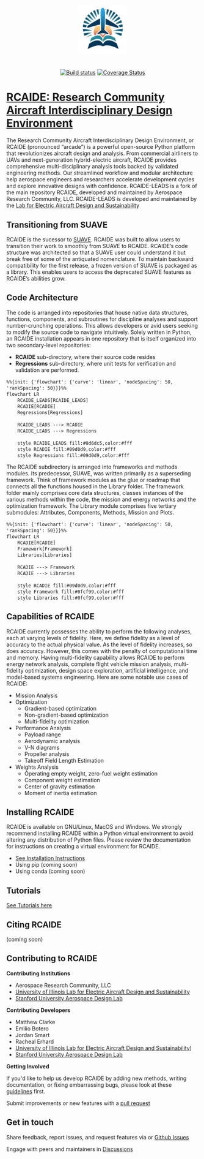 <p align="center">
  <img src="https://github.com/leadsgroup/RCAIDE_Website/blob/main/assets/img/RCAIDE_Logo_No_Background.png" width=25% height=25%> 
</p> 

# 
<div align="center">
  
[![Build status](https://ci.appveyor.com/api/projects/status/17mgaohuuexb301j?svg=true)](https://ci.appveyor.com/project/mclarke2/rcaide-leads)
[![Coverage Status](https://coveralls.io/repos/github/leadsgroup/RCAIDE/badge.svg?branch=develop)](https://coveralls.io/github/leadsgroup/RCAIDE?branch=develop)

</div>

[RCAIDE: Research Community Aircraft Interdisciplinary Design Environment]([link](https://www.rcaide.leadsresearchgroup.com/))
=======

The Research Community Aircraft Interdisciplinary Design Environment, or RCAIDE  (pronounced “arcade”) is a powerful open-source Python platform that revolutionizes aircraft design and analysis. From commercial airliners to UAVs and next-generation hybrid-electric aircraft, RCAIDE provides comprehensive multi-disciplinary analysis tools backed by validated engineering methods. Our streamlined workflow and modular architecture help aerospace engineers and researchers accelerate development cycles and explore innovative designs with confidence. RCAIDE-LEADS is a fork of the main repository RCAIDE, developed and maintained by Aerospace Research Community, LLC. RCAIDE-LEADS is developed and maintained by the [Lab for Electric Aircraft Design and Sustainability](https://www.leadsresearchgroup.com/)
 
## Transitioning from SUAVE 
RCAIDE is the sucessor to [SUAVE](https://suave.stanford.edu/). RCAIDE was built to allow users to transition their work to smoothly from SUAVE to RCAIDE. RCAIDE’s code structure was architected so that a SUAVE user could understand it but break free of some of the antiquated nomenclature. To maintain backward compatibility for the first release, a frozen version of SUAVE is packaged as a library. This enables users to access the deprecated SUAVE features as RCAIDE’s abilities grow.
 
## Code Architecture 
The code is arranged into repositories that house native data structures, functions, components, and subroutines for discipline analyses and support number-crunching operations. This allows developers or avid users seeking to modify the source code to navigate intuitively. Solely written in Python, an RCAIDE installation
appears in one repository that is itself organized into two secondary-level repositories: 
* **RCAIDE** sub-directory, where their source code resides
* **Regressions** sub-directory, where unit tests for verification and validation are performed.

```mermaid
%%{init: {'flowchart': {'curve': 'linear', 'nodeSpacing': 50, 'rankSpacing': 50}}}%%
flowchart LR
    RCAIDE_LEADS[RCAIDE_LEADS]
    RCADIE[RCADIE]
    Regressions[Regressions]
    
    RCAIDE_LEADS ---> RCADIE
    RCAIDE_LEADS ---> Regressions

    style RCAIDE_LEADS fill:#0d6dc5,color:#fff
    style RCADIE fill:#09d0d9,color:#fff
    style Regressions fill:#09d0d9,color:#fff
```
The RCAIDE subdirectory is arranged into frameworks and methods modules. Its predecessor, SUAVE, was written primarily as a superseding framework. Think of framework modules as the glue or roadmap that connects all the functions housed in the Library folder. The framework folder mainly comprises core data structures, classes instances of the various methods within the code, the mission and energy networks and the optimization framework. The Library module comprises five tertiary submodules: Attributes, Components,  Methods, Mission and Plots.

```mermaid
%%{init: {'flowchart': {'curve': 'linear', 'nodeSpacing': 50, 'rankSpacing': 50}}}%%
flowchart LR
    RCADIE[RCADIE]
    Framework[Framework]
    Libraries[Libraries]
    
    RCADIE ---> Framework
    RCADIE ---> Libraries

    style RCADIE fill:#09d0d9,color:#fff
    style Framework fill:#0fcf99,color:#fff
    style Libraries fill:#0fcf99,color:#fff
```
## Capabilities of RCAIDE
RCAIDE currently possesses the ability to perform the following analyses, each at varying levels of fidelity. Here, we define fidelity as a level of accuracy to the actual physical value. As the level of fidelity increases, so does accuracy. However, this comes with the penalty of computational time and memory.  Having multi-fidelity capability allows RCAIDE to perform energy network analysis, complete flight  vehicle mission analysis, multi-fidelity optimization, design space exploration, artificial intelligence, and model-based systems engineering. Here are some notable use cases of RCAIDE:

* Mission Analysis   
* Optimization 
    * Gradient-based optimization
    * Non-gradient-based optimization
    * Multi-fidelity optimization
* Performance Analysis
    * Payload range 
    * Aerodynamic analysis
    * V-N diagrams
    * Propeller analysis 
    * Takeoff Field Length Estimation
* Weights Analysis
    * Operating empty weight, zero-fuel weight estimation
    * Component weight estimation 
    * Center of gravity estimation
    * Moment of inertia estimation 


## Installing RCAIDE 
RCAIDE is available on GNU/Linux, MacOS and Windows. We strongly recommend installing RCAIDE within a Python virtual environment to avoid altering any distribution of Python files. Please review the documentation for instructions on creating a virtual environment for RCAIDE.

* [See Installation Instructions](https://www.docs.rcaide.leadsresearchgroup.com/install.html)
* Using pip (coming soon) 
* Using conda (coming soon) 

## Tutorials
[See Tutorials here](https://docs.rcaide.leadsresearchgroup.com/tutorials.html)

## Citing RCAIDE
(coming soon) 

## Contributing to RCAIDE
**Contributing Institutions** 
* Aerospace Research Community, LLC
* [University of Illinois Lab for Electric Aircraft Design and Sustainability](https://www.leadsresearchgroup.com/)
* [Stanford University Aerospace Design Lab](http://adl.stanford.edu)
  
**Contributing Developers**  
* Matthew Clarke 
* Emilio Botero 
* Jordan Smart 
* Racheal Erhard
* [University of Illinois Lab for Electric Aircraft Design and Sustainability](https://www.leadsresearchgroup.com/)) 
* [Stanford University Aerospace Design Lab](http://adl.stanford.edu)

**Getting Involved**   

If you'd like to help us develop RCAIDE by adding new methods, writing documentation, or fixing embarrassing bugs, please look at these [guidelines](link) first.

Submit improvements or new features with a [pull request](https://github.com/leadsgroup/RCAIDE_LEADS/pulls)

## Get in touch

Share feedback, report issues, and request features via or [Github Issues](https://github.com/leadsgroup/RCAIDE_LEADS/issues)

Engage with peers and maintainers in [Discussions](https://github.com/leadsgroup/RCAIDE_LEADS/discussions)


